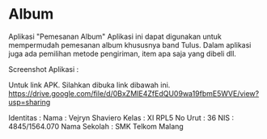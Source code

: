 # Album
Aplikasi "Pemesanan Album"
Aplikasi ini dapat digunakan untuk mempermudah pemesanan album khususnya band Tulus. Dalam aplikasi juga ada pemilihan metode pengiriman, item apa saja yang dibeli dll.

Screenshot Aplikasi :


Untuk link APK. Silahkan dibuka link dibawah ini.
https://drive.google.com/file/d/0BxZMIE4ZfEdQU09wa19fbmE5WVE/view?usp=sharing

Identitas : 
Nama : Vejryn Shaviero
Kelas : XI RPL5
No Urut : 36
NIS : 4845/1564.070
Nama Sekolah : SMK Telkom Malang
